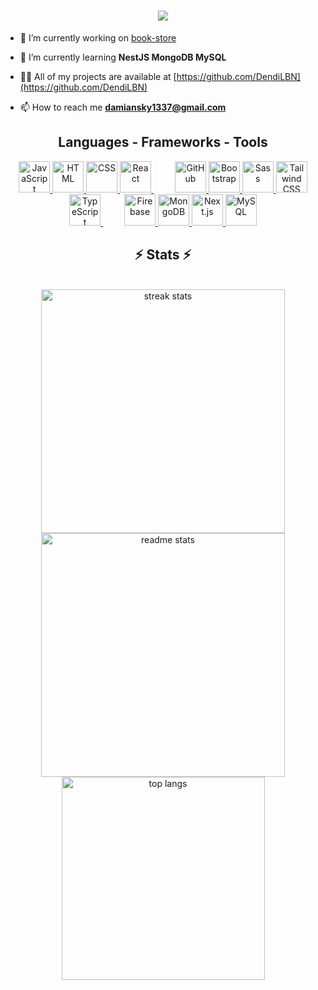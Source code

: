 
<h1 align="center">
    <img src="https://readme-typing-svg.herokuapp.com/?font=Righteous&size=14&center=true&vCenter=true&width=500&height=10&duration=4000&lines=Hello+World!+👋;+I'm+Damian+;++A+passionate+frontend+developer+from+Poland!;&color=17c654" />
</h1>


- 🔭 I’m currently working on [book-store](https://github.com/DendiLBN/bookStore)

- 🌱 I’m currently learning **NestJS MongoDB MySQL**

- 👨‍💻 All of my projects are available at [https://github.com/DendiLBN](https://github.com/DendiLBN)

- 📫 How to reach me **damiansky1337@gmail.com**

<p align="left">
</p>

<h2 align="center">Languages - Frameworks - Tools</h2>
<div align="center">
 <!-- JavaScript -->
    <a href="https://developer.mozilla.org/en-US/docs/Web/JavaScript" target="_blank">
        <img src="https://skillicons.dev/icons?i=javascript" alt="JavaScript" width="50" />
    </a>
    <!-- HTML -->
    <a href="https://developer.mozilla.org/en-US/docs/Web/HTML" target="_blank">
        <img src="https://skillicons.dev/icons?i=html" alt="HTML" width="50" />
    </a>
    <!-- CSS -->
    <a href="https://developer.mozilla.org/en-US/docs/Web/CSS" target="_blank">
        <img src="https://skillicons.dev/icons?i=css" alt="CSS" width="50" />
    </a>
    <!-- React -->
    <a href="https://reactjs.org/" target="_blank">
        <img src="https://skillicons.dev/icons?i=react" alt="React" width="50" />
    </a>
 <!-- Empty space -->
    <div style="display:inline-block; width:30;"></div>
    <!-- GitHub -->
    <a href="https://github.com/" target="_blank">
        <img src="https://skillicons.dev/icons?i=github" alt="GitHub" width="50" />
    </a>
    <!-- Bootstrap -->
    <a href="https://getbootstrap.com/" target="_blank">
        <img src="https://skillicons.dev/icons?i=bootstrap" alt="Bootstrap" width="50" />
    </a>
    <!-- Sass -->
    <a href="https://sass-lang.com/" target="_blank">
        <img src="https://skillicons.dev/icons?i=sass" alt="Sass" width="50" />
    </a>
    <!-- Tailwind -->
    <a href="https://tailwindcss.com/" target="_blank">
        <img src="https://skillicons.dev/icons?i=tailwind" alt="Tailwind CSS" width="50" />
    </a>
    <!-- TypeScript -->
    <a href="https://www.typescriptlang.org/" target="_blank">
        <img src="https://skillicons.dev/icons?i=typescript" alt="TypeScript" width="50" />
    </a>
 <!-- Empty space -->
    <div style="display:inline-block; width:30;"></div>
    <!-- Firebase -->
    <a href="https://firebase.google.com/" target="_blank">
        <img src="https://skillicons.dev/icons?i=firebase" alt="Firebase" width="50" />
    </a>
    <!-- MongoDB -->
    <a href="https://www.mongodb.com/" target="_blank">
        <img src="https://skillicons.dev/icons?i=mongodb" alt="MongoDB" width="50" />
    </a>
    <!-- Next.js -->
    <a href="https://nextjs.org/" target="_blank">
        <img src="https://skillicons.dev/icons?i=nextjs" alt="Next.js" width="50" />
    </a>
    <!-- MySQL -->
    <a href="https://www.mysql.com/" target="_blank">
        <img src="https://skillicons.dev/icons?i=mysql" alt="MySQL" width="50" />
    </a>
</div>


<h2 align="center">⚡ Stats ⚡</h2>
<br>
<div align="center">
  <!-- Streak Stats -->
  <img width=390 src="https://github-readme-streak-stats-salesp07.vercel.app/?user=DendiLBN&count_private=true&theme=react&border_radius=10" alt="streak stats"/>
  
  <!-- GitHub Stats -->
  <img width=390 src="https://github-readme-stats-salesp07.vercel.app/api?username=DendiLBN&count_private=true&show_icons=true&theme=react&rank_icon=github&border_radius=10" alt="readme stats" />
  
  <br/>
  
  <!-- Top Languages -->
  <img width=325 align="center" src="https://github-readme-stats-salesp07.vercel.app/api/top-langs/?username=DendiLBN&langs_count=8&layout=compact&theme=react&border_radius=10&exclude_repo=github-readme-stats" alt="top langs" />
</div>
